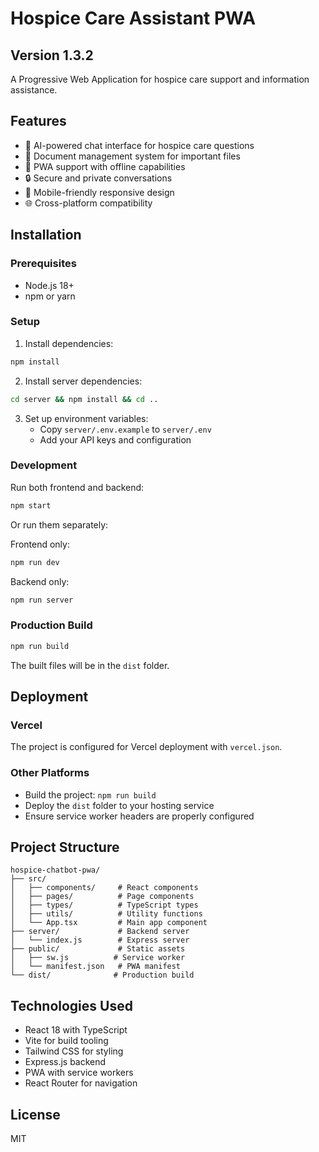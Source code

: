 # Hospice Care Assistant PWA

## Version 1.3.2

A Progressive Web Application for hospice care support and information assistance.

## Features

- 💬 AI-powered chat interface for hospice care questions
- 📄 Document management system for important files
- 📱 PWA support with offline capabilities
- 🔒 Secure and private conversations
- 📲 Mobile-friendly responsive design
- 🌐 Cross-platform compatibility

## Installation

### Prerequisites
- Node.js 18+ 
- npm or yarn

### Setup

1. Install dependencies:
```bash
npm install
```

2. Install server dependencies:
```bash
cd server && npm install && cd ..
```

3. Set up environment variables:
   - Copy `server/.env.example` to `server/.env`
   - Add your API keys and configuration

### Development

Run both frontend and backend:
```bash
npm start
```

Or run them separately:

Frontend only:
```bash
npm run dev
```

Backend only:
```bash
npm run server
```

### Production Build

```bash
npm run build
```

The built files will be in the `dist` folder.

## Deployment

### Vercel
The project is configured for Vercel deployment with `vercel.json`.

### Other Platforms
- Build the project: `npm run build`
- Deploy the `dist` folder to your hosting service
- Ensure service worker headers are properly configured

## Project Structure

```
hospice-chatbot-pwa/
├── src/
│   ├── components/     # React components
│   ├── pages/          # Page components
│   ├── types/          # TypeScript types
│   ├── utils/          # Utility functions
│   └── App.tsx         # Main app component
├── server/             # Backend server
│   └── index.js        # Express server
├── public/             # Static assets
│   ├── sw.js          # Service worker
│   └── manifest.json   # PWA manifest
└── dist/              # Production build
```

## Technologies Used

- React 18 with TypeScript
- Vite for build tooling
- Tailwind CSS for styling
- Express.js backend
- PWA with service workers
- React Router for navigation

## License

MIT
